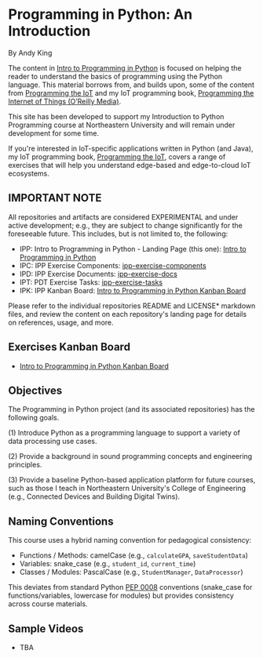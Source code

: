 # Programming in Python: An Introduction

By Andy King

The content in [Intro to Programming in Python](https://github.com/programming-in-python) is focused on helping the reader to understand the basics of programming using the Python language. This material borrows from, and builds upon, some of the content from [Programming the IoT](https://github.com/programming-the-iot) and my IoT programming book, [Programming the Internet of Things (O’Reilly Media)](https://learning.oreilly.com/library/view/programming-the-internet/9781492081401/).

This site has been developed to support my Introduction to Python Programming course at Northeastern University and will remain under development for some time.

If you're interested in IoT-specific applications written in Python (and Java), my IoT programming book, [Programming the IoT](https://learning.oreilly.com/library/view/programming-the-internet/9781492081401/), covers a range of exercises that will help you understand edge-based and edge-to-cloud IoT ecosystems.

## IMPORTANT NOTE

All repositories and artifacts are considered EXPERIMENTAL and under active development; e.g., they are subject to change significantly for the foreseeable future. This includes, but is not limited to, the following:
- IPP: Intro to Programming in Python - Landing Page (this one): [Intro to Programming in Python](https://github.com/programming-in-python)
- IPC: IPP Exercise Components: [ipp-exercise-components](https://github.com/programming-in-python/ipp-exercise-components)
- IPD: IPP Exercise Documents: [ipp-exercise-docs](https://github.com/programming-in-python/ipp-exercise-docs)
- IPT: PDT Exercise Tasks: [ipp-exercise-tasks](https://github.com/programming-in-python/ipp-exercise-tasks)
- IPK: IPP Kanban Board: [Intro to Programming in Python Kanban Board](https://github.com/orgs/programming-in-python/projects/1)

Please refer to the individual repositories README and LICENSE* markdown files, and review the content on each repository's landing page for details on references, usage, and more.

## Exercises Kanban Board

- [Intro to Programming in Python Kanban Board](https://github.com/orgs/programming-in-python/projects/1)

## Objectives

The Programming in Python project (and its associated repositories) has the following goals.

(1) Introduce Python as a programming language to support a variety of data processing use cases.

(2) Provide a background in sound programming concepts and engineering principles.

(3) Provide a baseline Python-based application platform for future courses, such as those I teach in Northeastern University's College of Engineering (e.g., Connected Devices and Building Digital Twins).

## Naming Conventions

This course uses a hybrid naming convention for pedagogical consistency:

- Functions / Methods: camelCase (e.g., `calculateGPA`, `saveStudentData`)
- Variables: snake_case (e.g., `student_id`, `current_time`)
- Classes / Modules: PascalCase (e.g., `StudentManager`, `DataProcessor`)

This deviates from standard Python [PEP 0008](https://peps.python.org/pep-0008/) conventions (snake_case for functions/variables, lowercase for modules) but provides consistency across course materials.

## Sample Videos

- TBA
